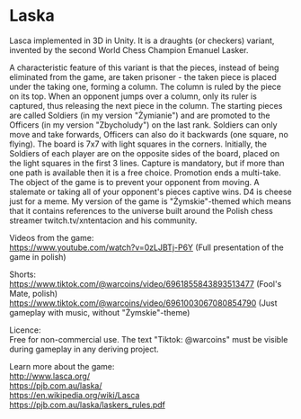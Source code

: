 # Laska
Lasca implemented in 3D in Unity. It is a draughts (or checkers) variant, invented by the second World Chess Champion Emanuel Lasker.

A characteristic feature of this variant is that the pieces, instead of being eliminated from the game, are taken prisoner - the taken piece is placed under the taking one, forming a column.
The column is ruled by the piece on its top. When an opponent jumps over a column, only its ruler is captured, thus releasing the next piece in the column.
The starting pieces are called Soldiers (in my version "Żymianie") and are promoted to the Officers (in my version "Zbycholudy") on the last rank.
Soldiers can only move and take forwards, Officers can also do it backwards (one square, no flying). The board is 7x7 with light squares in the corners.
Initially, the Soldiers of each player are on the opposite sides of the board, placed on the light squares in the first 3 lines.
Capture is mandatory, but if more than one path is available then it is a free choice. Promotion ends a multi-take.
The object of the game is to prevent your opponent from moving. A stalemate or taking all of your opponent's pieces captive wins.
D4 is cheese just for a meme. 
My version of the game is "Żymskie"-themed which means that it contains references to the universe built around the Polish chess streamer twitch.tv/xntentacion and his community.

Videos from the game: <br/>
https://www.youtube.com/watch?v=0zLJBTj-P6Y (Full presentation of the game in polish)

Shorts: <br/>
https://www.tiktok.com/@warcoins/video/6961855843893513477 (Fool's Mate, polish) <br/>
https://www.tiktok.com/@warcoins/video/6961003067080854790 (Just gameplay with music, without "Żymskie"-theme) <br/>

Licence: <br/>
Free for non-commercial use. The text "Tiktok: @warcoins" must be visible during gameplay in any deriving project.

Learn more about the game: <br/>
http://www.lasca.org/ <br/>
https://pjb.com.au/laska/ <br/>
https://en.wikipedia.org/wiki/Lasca <br/>
https://pjb.com.au/laska/laskers_rules.pdf
